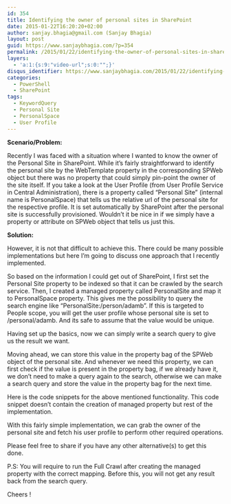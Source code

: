 ```yaml
---
id: 354
title: Identifying the owner of personal sites in SharePoint
date: 2015-01-22T16:20:20+02:00
author: sanjay.bhagia@gmail.com (Sanjay Bhagia)
layout: post
guid: https://www.sanjaybhagia.com/?p=354
permalink: /2015/01/22/identifying-the-owner-of-personal-sites-in-sharepoint/
layers:
  - 'a:1:{s:9:"video-url";s:0:"";}'
disqus_identifier: https://www.sanjaybhagia.com/2015/01/22/identifying-the-owner-of-personal-sites-in-sharepoint/
categories:
  - PowerShell
  - SharePoint
tags:
  - KeywordQuery
  - Personal Site
  - PersonalSpace
  - User Profile
---
```

<strong>Scenario/Problem:</strong>

Recently I was faced with a situation where I wanted to know the owner of the Personal Site in SharePoint. While it’s fairly straightforward to identify the personal site by the WebTemplate property in the corresponding SPWeb object but there was no property that could simply pin-point the owner of the site itself. If you take a look at the User Profile (from User Profile Service in Central Administration), there is a property called “Personal Site” (internal name is PersonalSpace) that tells us the relative url of the personal site for the respective profile. It is set automatically by SharePoint after the personal site is successfully provisioned. Wouldn’t it be nice in if we simply have a property or attribute on SPWeb object that tells us just this.

<strong>Solution:</strong>

However, it is not that difficult to achieve this. There could be many possible implementations but here I’m going to discuss one approach that I recently implemented.

So based on the information I could get out of SharePoint, I first set the Personal Site property to be indexed so that it can be crawled by the search service. Then, I created a managed property called PersonalSite and map it to PersonalSpace property. This gives me the possibility to query the search engine like “PersonalSite:/person/adamb”. If this is targeted to People scope, you will get the user profile whose personal site is set to /personal/adamb. And its safe to assume that the value would be unique.

Having set up the basics, now we can simply write a search query to give us the result we want.

Moving ahead, we can store this value in the property bag of the SPWeb object of the personal site. And whenever we need this property, we can first check if the value is present in the property bag, if we already have it, we don’t need to make a query again to the search, otherwise we can make a search query and store the value in the property bag for the next time.

Here is the code snippets for the above mentioned functionality. This code snippet doesn’t contain the creation of managed property but rest of the implementation.

<?# Gist 7b6de6ad79d0383566ee /?>

With this fairly simple implementation, we can grab the owner of the personal site and fetch his user profile to perform other required operations.

Please feel free to share if you have any other alternative(s) to get this done.

P.S: You will require to run the Full Crawl after creating the managed property with the correct mapping. Before this, you will not get any result back from the search query.

Cheers !